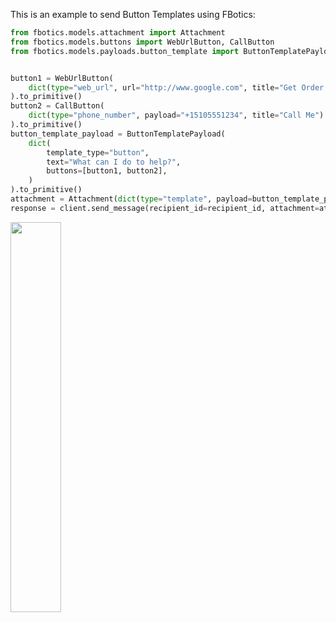 This is an example to send Button Templates using FBotics:


```python
from fbotics.models.attachment import Attachment
from fbotics.models.buttons import WebUrlButton, CallButton
from fbotics.models.payloads.button_template import ButtonTemplatePayload


button1 = WebUrlButton(
    dict(type="web_url", url="http://www.google.com", title="Get Order Status")
).to_primitive()
button2 = CallButton(
    dict(type="phone_number", payload="+15105551234", title="Call Me")
).to_primitive()
button_template_payload = ButtonTemplatePayload(
    dict(
        template_type="button",
        text="What can I do to help?",
        buttons=[button1, button2],
    )
).to_primitive()
attachment = Attachment(dict(type="template", payload=button_template_payload))
response = client.send_message(recipient_id=recipient_id, attachment=attachment)
```

<p float="center">
    <img src="https://scontent-frx5-1.xx.fbcdn.net/v/t39.2365-6/23204276_131607050888932_1057585862134464512_n.png?_nc_cat=106&_nc_ht=scontent-frx5-1.xx&oh=10032f773b9adf090cc62f4d38145f38&oe=5CF4900A" width="40%" />
</p>